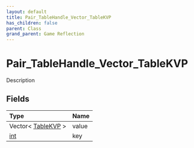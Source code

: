 ```yaml
---
layout: default
title: Pair_TableHandle_Vector_TableKVP
has_children: false
parent: Class
grand_parent: Game Reflection
---
```

# Pair_TableHandle_Vector_TableKVP
Description 

## Fields

| Type | Name |
|:----------|:--------------|
| Vector< [TableKVP](/riftbreaker-wiki/docs/game-reflection/classes/table_k_v_p/) > | value |
| [int](/riftbreaker-wiki/docs/game-reflection/enums/int/) | key |

